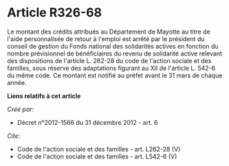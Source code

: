 # Article R326-68

Le montant des crédits attribués au Département de Mayotte au titre de l'aide personnalisée de retour à l'emploi est arrêté
par le président du conseil de gestion du Fonds national des solidarités actives en fonction du nombre prévisionnel de
bénéficiaires du revenu de solidarité active relevant des dispositions de l'article L. 262-28 du code de l'action sociale et
des familles, sous réserve des adaptations figurant au XII de l'article L. 542-6 du même code. Ce montant est notifié au
préfet avant le 31 mars de chaque année.

**Liens relatifs à cet article**

_Créé par_:

  - Décret n°2012-1566 du 31 décembre 2012 - art. 6

_Cite_:

  - Code de l'action sociale et des familles - art. L262-28 (V)
  - Code de l'action sociale et des familles - art. L542-6 (V)
